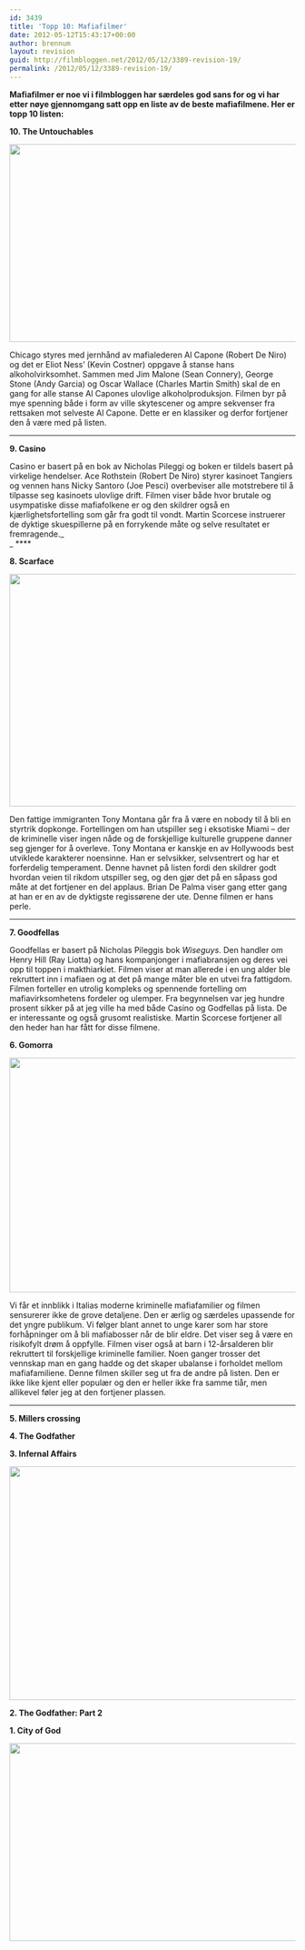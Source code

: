 ```yaml
---
id: 3439
title: 'Topp 10: Mafiafilmer'
date: 2012-05-12T15:43:17+00:00
author: brennum
layout: revision
guid: http://filmbloggen.net/2012/05/12/3389-revision-19/
permalink: /2012/05/12/3389-revision-19/
---
```

**Mafiafilmer er noe vi i filmbloggen har særdeles god sans for og vi har etter nøye gjennomgang satt opp en liste av de beste mafiafilmene. Her er topp 10 listen:**

**10. The Untouchables**

<a href="http://filmbloggen.net/?attachment_id=3412" rel="attachment wp-att-3412"><img class="alignnone size-large wp-image-3412" src="http://filmbloggen.net/wp-content/uploads//2012/05/420586-the_untouchables_original-620x348.jpg" alt="" width="620" height="348" /></a>

Chicago styres med jernhånd av mafialederen Al Capone (Robert De Niro) og det er Eliot Ness&#8217; (Kevin Costner) oppgave å stanse hans alkoholvirksomhet. Sammen med Jim Malone (Sean Connery), George Stone (Andy Garcia) og Oscar Wallace (Charles Martin Smith) skal de en gang for alle stanse Al Capones ulovlige alkoholproduksjon. Filmen byr på mye spenning både i form av ville skytescener og ampre sekvenser fra rettsaken mot selveste Al Capone. Dette er en klassiker og derfor fortjener den å være med på listen.  
****

**9. Casino**

Casino er basert på en bok av Nicholas Pileggi og boken er tildels basert på virkelige hendelser. Ace Rothstein (Robert De Niro) styrer kasinoet Tangiers og vennen hans Nicky Santoro (Joe Pesci) overbeviser alle motstrebere til å tilpasse seg kasinoets ulovlige drift. Filmen viser både hvor brutale og usympatiske disse mafiafolkene er og den skildrer også en kjærlighetsfortelling som går fra godt til vondt. Martin Scorcese instruerer de dyktige skuespillerne på en forrykende måte og selve resultatet er fremragende._  
_ ****

**8. Scarface**

<a href="http://filmbloggen.net/?attachment_id=3417" rel="attachment wp-att-3417"><img class="alignnone size-large wp-image-3417" src="http://filmbloggen.net/wp-content/uploads//2012/05/scarface-wallpaper_52027_2470-620x409.jpg" alt="" width="620" height="409" /></a>

Den fattige immigranten Tony Montana går fra å være en nobody til å bli en styrtrik dopkonge. Fortellingen om han utspiller seg i eksotiske Miami &#8211; der de kriminelle viser ingen nåde og de forskjellige kulturelle gruppene danner seg gjenger for å overleve. Tony Montana er kanskje en av Hollywoods best utviklede karakterer noensinne. Han er selvsikker, selvsentrert og har et forferdelig temperament. Denne havnet på listen fordi den skildrer godt hvordan veien til rikdom utspiller seg, og den gjør det på en såpass god måte at det fortjener en del applaus. Brian De Palma viser gang etter gang at han er en av de dyktigste regissørene der ute. Denne filmen er hans perle.  
****

**7. Goodfellas**

Goodfellas er basert på Nicholas Pileggis bok _Wiseguys_. Den handler om Henry Hill (Ray Liotta) og hans kompanjonger i mafiabransjen og deres vei opp til toppen i makthiarkiet. Filmen viser at man allerede i en ung alder ble rekruttert inn i mafiaen og at det på mange måter ble en utvei fra fattigdom. Filmen forteller en utrolig kompleks og spennende fortelling om mafiavirksomhetens fordeler og ulemper. Fra begynnelsen var jeg hundre prosent sikker på at jeg ville ha med både Casino og Godfellas på lista. De er interessante og også grusomt realistiske. Martin Scorcese fortjener all den heder han har fått for disse filmene.

**6. Gomorra**

<a href="http://filmbloggen.net/?attachment_id=3435" rel="attachment wp-att-3435"><img class="alignnone size-large wp-image-3435" src="http://filmbloggen.net/wp-content/uploads//2012/05/kids-shooting-620x413.jpg" alt="" width="620" height="413" /></a>

Vi får et innblikk i Italias moderne kriminelle mafiafamilier og filmen sensurerer ikke de grove detaljene. Den er ærlig og særdeles upassende for det yngre publikum. Vi følger blant annet to unge karer som har store forhåpninger om å bli mafiabosser når de blir eldre. Det viser seg å være en risikofylt drøm å oppfylle. Filmen viser også at barn i 12-årsalderen blir rekruttert til forskjellige kriminelle familier. Noen ganger trosser det vennskap man en gang hadde og det skaper ubalanse i forholdet mellom mafiafamiliene. Denne filmen skiller seg ut fra de andre på listen. Den er ikke like kjent eller populær og den er heller ikke fra samme tiår, men allikevel føler jeg at den fortjener plassen.  
****

**5. Millers crossing**

**4. The Godfather**

**3. Infernal Affairs**

<a href="http://filmbloggen.net/?attachment_id=3437" rel="attachment wp-att-3437"><img class="alignnone size-large wp-image-3437" src="http://filmbloggen.net/wp-content/uploads//2012/05/Infernal-Affairs-620x411.jpg" alt="" width="620" height="411" /></a>

**2. The Godfather: Part 2**

**1. City of God**

<a href="http://filmbloggen.net/?attachment_id=3436" rel="attachment wp-att-3436"><img class="alignnone size-large wp-image-3436" src="http://filmbloggen.net/wp-content/uploads//2012/05/02_copy4_original-620x348.jpg" alt="" width="620" height="348" /></a>